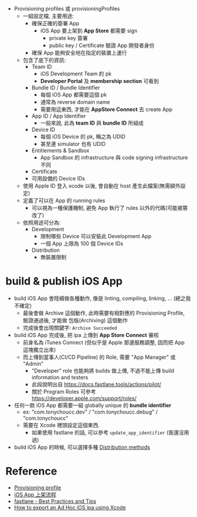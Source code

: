 
- Provisioning profiles 或 provisioningProfiles
    - 一組設定檔, 主要用途:
        - 確保正確的簽署 App
            - iOS App 要上架到 **App Store** 都需要 sign
                - private key 簽署
                - public key / Certificate 驗證 App 開發者身份
        - 確保 App 能夠安全地在指定的裝置上運行
    - 包含了底下的資訊:
        - Team ID
            - iOS Development Team 的 pk
            - **Developer Portal** 及 **membership section** 可看到
        - Bundle ID / Bundle Identifier
            - 每個 iOS App 都需要這個 pk
            - 通常為 reverse domain name
            - 需要用這東西, 才能在 **AppStore Connect** 去 create App
        - App ID / App Identifier
            - 一般來說, 此為 **team ID** 與 **bundle ID** 所組成
        - Device ID
            - 每個 iOS Device 的 pk, 稱之為 UDID
            - 甚至連 simulator 也有 UDID
        - Entitlements & Sandbox
            - App Sandbox 的 infrastructure 與 code signing infrastructure 不同
        - Certificate
        - 可用設備的 Device IDs
    - 使用 Apple ID 登入 xcode 以後, 會自動在 host 產生此檔案(無需額外設定)
    - 定義了可以在 App 的 running rules
        - 可以視為一種保護機制, 避免 App 執行了 rules 以外的代碼(可能被篡改了)
    - 依照用途可分為:
        - Development
            - 限制哪些 Device 可以安裝此 Development App
            - 一個 App 上限為 100 個 Device IDs
        - Distribution
            - 無裝置限制


# build & publish iOS App

- build iOS App 會陸續做各種動作, 像是 linting, compiling, linking, ... (總之我不確定)
    - 最後會做 Archive 這個動作, 此時需要有相對應的 Provisioning Profile, 驗證通過後, 才能做 包版(Archiving) 這個動作
    - 完成後會出現關鍵字: `Archive Succeeded`
- build iOS App 完成後, 把 ipa 上傳到 **App Store Connect** 審核
    - 前身名為 iTunes Connect (但似乎是 Apple 那邊服務調整, 因而把 App 這塊獨立出來)
    - 而上傳到當事人(CI/CD Pipeline) 的 Role, 需要 "App Manager" 或 "Admin"
        - "Developer" role 也能夠將 builds 做上傳, 不過不能上傳 build information and testers
        - 此段說明出自 https://docs.fastlane.tools/actions/pilot/
        - 關於 Program Roles 可參考 https://developer.apple.com/support/roles/
- 任何一款 iOS App 都需要一組 globally unique 的 **bundle identifier**
    - ex: "com.tonychoucc.dev" / "com.tonychoucc.debug" / "com.tonychoucc"
    - 需要在 Xcode 裡頭設定這個東西. 
        - 如果使用 fastlane 的話, 可以參考 `update_app_identifier` (我還沒用過)
- build iOS App 的時候, 可以選擇多種 [Distribution methods](https://help.apple.com/xcode/mac/current/#/dev31de635e5)


# Reference

- [Provisioning profile](https://shubo.io/provisioning-profile/#:~:text=Provisioning%20profile%20%E6%98%AF%E4%B8%80%E7%B5%84,%E6%8C%87%E5%AE%9A%E7%9A%84%E8%A3%9D%E7%BD%AE%E4%B8%8A%E9%81%8B%E8%A1%8C%E3%80%82)
- [iOS App 上架流程](https://franksios.medium.com/ios-app%E4%B8%8A%E6%9E%B6%E6%B5%81%E7%A8%8B%E5%9C%96%E6%96%87%E6%95%99%E5%AD%B8-724636ddc78b)
- [fastlane - Best Practices and Tips](https://www.joshholtz.com/altconf-fastlane-best-practices/#slide=1)
- [How to export an Ad Hoc iOS ipa using Xcode](https://www.andrewhoog.com/post/how-to-export-ad-hoc-ios-ipa-xcode/)
